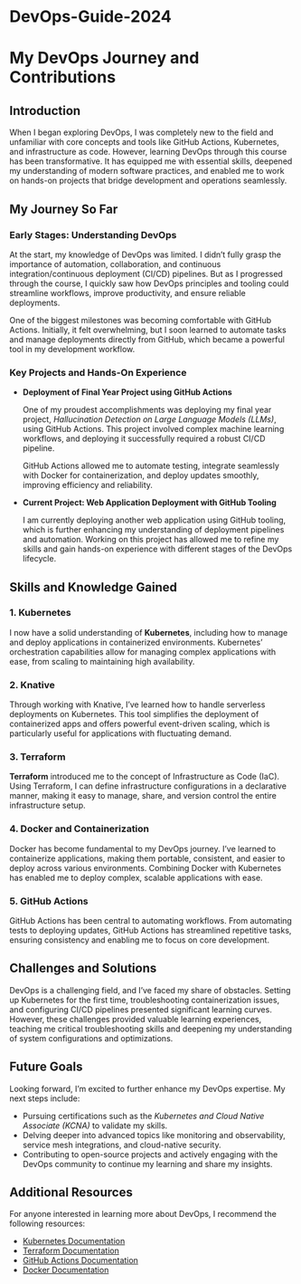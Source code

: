 # DevOps-Guide-2024
<h1>My DevOps Journey and Contributions</h1>

<h2>Introduction</h2>
<p>When I began exploring DevOps, I was completely new to the field and unfamiliar with core concepts and tools like GitHub Actions, Kubernetes, and infrastructure as code. However, learning DevOps through this course has been transformative. It has equipped me with essential skills, deepened my understanding of modern software practices, and enabled me to work on hands-on projects that bridge development and operations seamlessly.</p>

<h2>My Journey So Far</h2>

<h3>Early Stages: Understanding DevOps</h3>
<p>At the start, my knowledge of DevOps was limited. I didn’t fully grasp the importance of automation, collaboration, and continuous integration/continuous deployment (CI/CD) pipelines. But as I progressed through the course, I quickly saw how DevOps principles and tooling could streamline workflows, improve productivity, and ensure reliable deployments.</p>
<p>One of the biggest milestones was becoming comfortable with GitHub Actions. Initially, it felt overwhelming, but I soon learned to automate tasks and manage deployments directly from GitHub, which became a powerful tool in my development workflow.</p>

<h3>Key Projects and Hands-On Experience</h3>

<ul>
    <li>
        <strong>Deployment of Final Year Project using GitHub Actions</strong>
        <p>One of my proudest accomplishments was deploying my final year project, <em>Hallucination Detection on Large Language Models (LLMs)</em>, using GitHub Actions. This project involved complex machine learning workflows, and deploying it successfully required a robust CI/CD pipeline.</p>
        <p>GitHub Actions allowed me to automate testing, integrate seamlessly with Docker for containerization, and deploy updates smoothly, improving efficiency and reliability.</p>
    </li>
    <li>
        <strong>Current Project: Web Application Deployment with GitHub Tooling</strong>
        <p>I am currently deploying another web application using GitHub tooling, which is further enhancing my understanding of deployment pipelines and automation. Working on this project has allowed me to refine my skills and gain hands-on experience with different stages of the DevOps lifecycle.</p>
    </li>
</ul>

<h2>Skills and Knowledge Gained</h2>

<h3>1. Kubernetes</h3>
<p>I now have a solid understanding of <strong>Kubernetes</strong>, including how to manage and deploy applications in containerized environments. Kubernetes’ orchestration capabilities allow for managing complex applications with ease, from scaling to maintaining high availability.</p>

<h3>2. Knative</h3>
<p>Through working with Knative, I’ve learned how to handle serverless deployments on Kubernetes. This tool simplifies the deployment of containerized apps and offers powerful event-driven scaling, which is particularly useful for applications with fluctuating demand.</p>

<h3>3. Terraform</h3>
<p><strong>Terraform</strong> introduced me to the concept of Infrastructure as Code (IaC). Using Terraform, I can define infrastructure configurations in a declarative manner, making it easy to manage, share, and version control the entire infrastructure setup.</p>

<h3>4. Docker and Containerization</h3>
<p>Docker has become fundamental to my DevOps journey. I’ve learned to containerize applications, making them portable, consistent, and easier to deploy across various environments. Combining Docker with Kubernetes has enabled me to deploy complex, scalable applications with ease.</p>

<h3>5. GitHub Actions</h3>
<p>GitHub Actions has been central to automating workflows. From automating tests to deploying updates, GitHub Actions has streamlined repetitive tasks, ensuring consistency and enabling me to focus on core development.</p>

<h2>Challenges and Solutions</h2>
<p>DevOps is a challenging field, and I’ve faced my share of obstacles. Setting up Kubernetes for the first time, troubleshooting containerization issues, and configuring CI/CD pipelines presented significant learning curves. However, these challenges provided valuable learning experiences, teaching me critical troubleshooting skills and deepening my understanding of system configurations and optimizations.</p>

<h2>Future Goals</h2>
<p>Looking forward, I’m excited to further enhance my DevOps expertise. My next steps include:</p>
<ul>
    <li>Pursuing certifications such as the <em>Kubernetes and Cloud Native Associate (KCNA)</em> to validate my skills.</li>
    <li>Delving deeper into advanced topics like monitoring and observability, service mesh integrations, and cloud-native security.</li>
    <li>Contributing to open-source projects and actively engaging with the DevOps community to continue my learning and share my insights.</li>
</ul>

<h2>Additional Resources</h2>
<p>For anyone interested in learning more about DevOps, I recommend the following resources:</p>
<ul>
    <li><a href="https://kubernetes.io/docs/">Kubernetes Documentation</a></li>
    <li><a href="https://developer.hashicorp.com/terraform/docs">Terraform Documentation</a></li>
    <li><a href="https://docs.github.com/en/actions">GitHub Actions Documentation</a></li>
    <li><a href="https://docs.docker.com/">Docker Documentation</a></li>
</ul>
